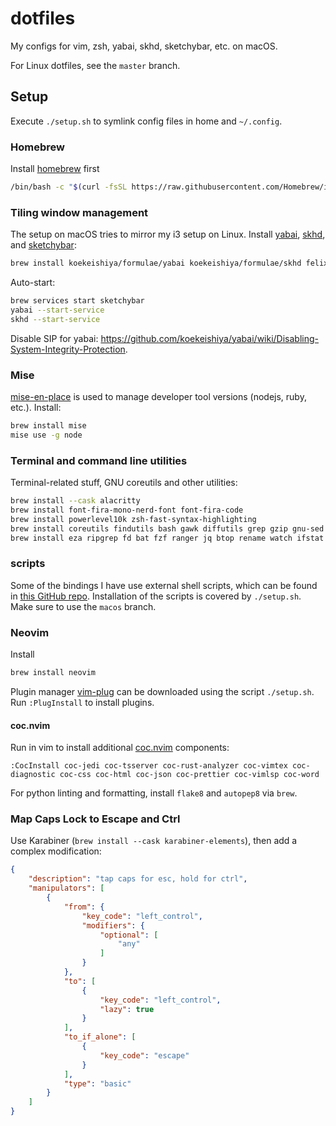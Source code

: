 # dotfiles

My configs for vim, zsh, yabai, skhd, sketchybar, etc. on macOS.

For Linux dotfiles, see the `master` branch.

## Setup

Execute `./setup.sh` to symlink config files in home and `~/.config`.

### Homebrew

Install [homebrew] first
```bash
/bin/bash -c "$(curl -fsSL https://raw.githubusercontent.com/Homebrew/install/HEAD/install.sh)"
```

[homebrew]: https://brew.sh/

### Tiling window management

The setup on macOS tries to mirror my i3 setup on Linux. Install [yabai], [skhd], and [sketchybar]:
```sh
brew install koekeishiya/formulae/yabai koekeishiya/formulae/skhd felixkratz/formulae/sketchybar
```

Auto-start:
```sh
brew services start sketchybar
yabai --start-service
skhd --start-service
```

Disable SIP for yabai: https://github.com/koekeishiya/yabai/wiki/Disabling-System-Integrity-Protection.

[yabai]: https://github.com/koekeishiya/yabai
[skhd]: https://github.com/koekeishiya/skhd
[sketchybar]: https://github.com/FelixKratz/SketchyBar

### Mise

[mise-en-place] is used to manage developer tool versions (nodejs, ruby, etc.). Install:
```sh
brew install mise
mise use -g node
```

[mise-en-place]: https://mise.jdx.dev/

### Terminal and command line utilities

Terminal-related stuff, GNU coreutils and other utilities:
```sh
brew install --cask alacritty
brew install font-fira-mono-nerd-font font-fira-code
brew install powerlevel10k zsh-fast-syntax-highlighting
brew install coreutils findutils bash gawk diffutils grep gzip gnu-sed gnu-tar less wget xz
brew install eza ripgrep fd bat fzf ranger jq btop rename watch ifstat hyperfine zoxide
```

### scripts

Some of the bindings I have use external shell scripts, which can be found in
[this GitHub repo][scripts-repo]. Installation of the scripts is covered by
`./setup.sh`. Make sure to use the `macos` branch.

[scripts-repo]: https://github.com/weirane/scripts

### Neovim

Install

```sh
brew install neovim
```

Plugin manager [vim-plug] can be downloaded using the script `./setup.sh`. Run
`:PlugInstall` to install plugins.

[nvim]: https://github.com/neovim/neovim
[nvim-bin]: https://github.com/neovim/neovim/releases
[vim-plug]: https://github.com/junegunn/vim-plug

#### coc.nvim

Run in vim to install additional [coc.nvim] components:

    :CocInstall coc-jedi coc-tsserver coc-rust-analyzer coc-vimtex coc-diagnostic coc-css coc-html coc-json coc-prettier coc-vimlsp coc-word

For python linting and formatting, install `flake8` and `autopep8` via `brew`.

[coc.nvim]: https://github.com/neoclide/coc.nvim

### Map Caps Lock to Escape and Ctrl

Use Karabiner (`brew install --cask karabiner-elements`), then add a complex modification:
```json
{
    "description": "tap caps for esc, hold for ctrl",
    "manipulators": [
        {
            "from": {
                "key_code": "left_control",
                "modifiers": {
                    "optional": [
                        "any"
                    ]
                }
            },
            "to": [
                {
                    "key_code": "left_control",
                    "lazy": true
                }
            ],
            "to_if_alone": [
                {
                    "key_code": "escape"
                }
            ],
            "type": "basic"
        }
    ]
}
```
